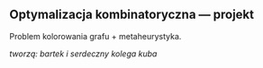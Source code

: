 ## Optymalizacja kombinatoryczna — projekt
Problem kolorowania grafu + metaheurystyka.

*tworzą: bartek i serdeczny kolega kuba*
